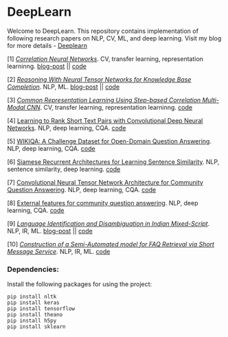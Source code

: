 # DeepLearn

Welcome to DeepLearn. This repository contains implementation of following research papers on NLP, CV, ML, and deep learning. Visit my blog for more details - [Deeplearn](http://deeplearn-ai.com/deeplearn/)

[1] [*Correlation Neural Networks*](http://arxiv.org/pdf/1504.07225.pdf). CV, transfer learning, representation learninng.  [blog-post](http://deeplearn-ai.com/2017/05/24/common-representation-learning-using-deep-corrnet/) || [code](http://github.com/GauravBh1010tt/DeepLearn/tree/master/corrnet)

[2] [*Reasoning With Neural Tensor Networks for Knowledge Base Completion*](http://nlp.stanford.edu/pubs/SocherChenManningNg_NIPS2013.pdf). NLP, ML. [blog-post](http://deeplearn-ai.com/2017/11/21/neural-tensor-network-exploring-relations-among-text-entities/) || [code](http://github.com/GauravBh1010tt/DeepLearn/tree/master/neural%20tensor%20network)

[3] [*Common Representation Learning Using Step-based Correlation Multi-Modal CNN*](http://arxiv.org/abs/1711.00003). CV, transfer learning, representation learninng. [code](http://github.com/GauravBh1010tt/DeepLearn/tree/master/CorrMCNN)

[4] [Learning to Rank Short Text Pairs with Convolutional Deep Neural Networks](http://citeseerx.ist.psu.edu/viewdoc/download?doi=10.1.1.723.6492&rep=rep1&type=pdf). NLP, deep learning, CQA. [code](http://github.com/GauravBh1010tt/DeepLearn/tree/master/TrecQA_CNN%2BSim)

[5] [WIKIQA: A Challenge Dataset for Open-Domain Question Answering](http://aclweb.org/anthology/D15-1237). NLP, deep learning, CQA. [code](http://github.com/GauravBh1010tt/DeepLearn/tree/master/WikiQA_CNN%2BFeat)

[6] [Siamese Recurrent Architectures for Learning Sentence Similarity](http://www.mit.edu/~jonasm/info/MuellerThyagarajan_AAAI16.pdf). NLP, sentence similarity, deep learning. [code](http://github.com/GauravBh1010tt/DeepLearn/tree/master/WikiQA_CNN%2BFeat)

[7] [Convolutional Neural Tensor Network Architecture for Community Question Answering](https://www.ijcai.org/Proceedings/15/Papers/188.pdf). NLP, deep learning, CQA. [code](https://github.com/GauravBh1010tt/DeepLearn/tree/master/convolution%20neural%20tensor%20network)

[8] [External features for community question answering](http://maroo.cs.umass.edu/getpdf.php?id=1281). NLP, deep learning, CQA. [code](http://github.com/GauravBh1010tt/DeepLearn/tree/master/WikiQA_CNN%2BFeat)

[9] [*Language Identification and Disambiguation in Indian Mixed-Script*](http://link.springer.com/chapter/10.1007%2F978-3-319-28034-9_14). NLP, IR, ML. [blog-post](http://deeplearn.school.blog/2016/12/17/auto-correction-for-transliterated-queries/) || [code](http://github.com/GauravBh1010tt/Auto-correction-for-transliterated-queries)

[10] [*Construction of a Semi-Automated model for FAQ Retrieval via Short Message Service*](http://dl.acm.org/citation.cfm?doid=2838706.2838717). NLP, IR, ML. [code](http://github.com/GauravBh1010tt/Auto-correction-for-transliterated-queries/tree/master/bi-gram%20markov%20model)

### Dependencies:
Install the following packages for using the project:

    pip install nltk
    pip install keras
    pip install tensorflow
    pip install theano
    pip install h5py
    pip install sklearn
